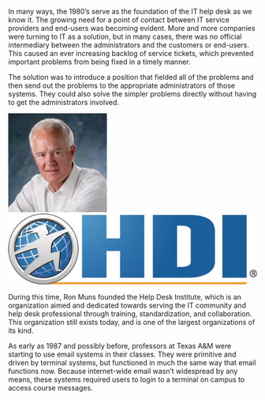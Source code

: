 In many ways, the 1980’s serve as the foundation of the IT help desk as we know it. The growing need for a point of contact between IT service providers and end-users was becoming evident. More and more companies were turning to IT as a solution, but in many cases, there was no official intermediary between the administrators and the customers or end-users. This caused an ever increasing backlog of service tickets, which prevented important problems from being fixed in a timely manner. 

The solution was to introduce a position that fielded all of the problems and then send out the problems to the appropriate administrators of those systems. They could also solve the simpler problems directly without having to get the administrators involved. 

![](ronmuns.jpg)
![](hdi.jpg)

During this time, Ron Muns founded the Help Desk Institute, which is an organization aimed and dedicated towards serving the IT community and help desk professional through training, standardization, and collaboration. This organization still exists today, and is one of the largest organizations of its kind.


As early as 1987 and possibly before, professors at Texas A&M were starting to use email systems in their classes. They were primitive and driven by terminal systems, but functioned in much the same way that email functions now. Because internet-wide email wasn’t widespread by any means, these systems required users to login to a terminal on campus to access course messages. 
